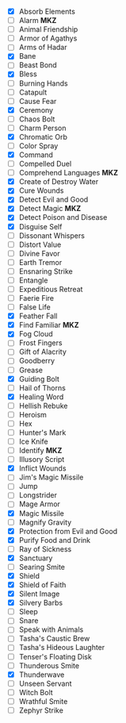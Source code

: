 - [x] Absorb Elements
- [ ] Alarm **MKZ**
- [ ] Animal Friendship
- [ ] Armor of Agathys
- [ ] Arms of Hadar
- [x] Bane
- [ ] Beast Bond
- [x] Bless
- [ ] Burning Hands
- [ ] Catapult
- [ ] Cause Fear
- [x] Ceremony
- [ ] Chaos Bolt
- [ ] Charm Person
- [x] Chromatic Orb
- [ ] Color Spray
- [x] Command
- [ ] Compelled Duel
- [ ] Comprehend Languages **MKZ**
- [x] Create of Destroy Water
- [x] Cure Wounds
- [x] Detect Evil and Good
- [x] Detect Magic **MKZ**
- [x] Detect Poison and Disease
- [x] Disguise Self
- [ ] Dissonant Whispers
- [ ] Distort Value
- [ ] Divine Favor
- [ ] Earth Tremor
- [ ] Ensnaring Strike
- [ ] Entangle
- [ ] Expeditious Retreat
- [ ] Faerie Fire
- [ ] False Life
- [x] Feather Fall
- [x] Find Familiar **MKZ**
- [x] Fog Cloud
- [ ] Frost Fingers
- [ ] Gift of Alacrity
- [ ] Goodberry
- [ ] Grease
- [x] Guiding Bolt
- [ ] Hail of Thorns
- [x] Healing Word
- [ ] Hellish Rebuke
- [ ] Heroism
- [ ] Hex
- [ ] Hunter's Mark
- [ ] Ice Knife
- [ ] Identify **MKZ**
- [ ] Illusory Script
- [x] Inflict Wounds
- [ ] Jim's Magic Missile
- [ ] Jump
- [ ] Longstrider
- [ ] Mage Armor
- [x] Magic Missile
- [ ] Magnify Gravity
- [x] Protection from Evil and Good
- [x] Purify Food and Drink
- [ ] Ray of Sickness
- [x] Sanctuary
- [ ] Searing Smite
- [x] Shield
- [x] Shield of Faith
- [x] Silent Image
- [x] Silvery Barbs
- [ ] Sleep
- [ ] Snare
- [ ] Speak with Animals
- [ ] Tasha's Caustic Brew
- [ ] Tasha's Hideous Laughter
- [ ] Tenser's Floating Disk
- [ ] Thunderous Smite
- [x] Thunderwave
- [ ] Unseen Servant
- [ ] Witch Bolt
- [ ] Wrathful Smite
- [ ] Zephyr Strike